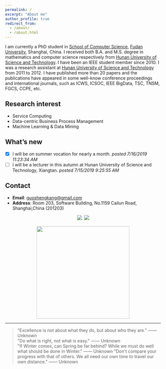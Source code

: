 ```yaml
---
permalink: /
excerpt: "About me"
author_profile: true
redirect_from: 
  - /about/
  - /about.html
---
```


I am currently a PhD student in [School of Computer Science](http://www.cs.fudan.edu.cn/), [Fudan University](http://www.fudan.edu.cn), Shanghai, China. I received both B.A. and M.S. degree in mathematics and computer science respectively from [Hunan University of Science and Technology](http://www.hnust.edu.cn/). I have been an IEEE student member since 2010. I was a research assistant at [Hunan University of Science and Technology](http://www.hnust.edu.cn/) from 2011 to 2012. I have published more than 20 papers and the publications have appeared in some well-know conference proceedings and international journals, such as ICWS, ICSOC, IEEE BigData, TSC, TNSM, FGCS, CCPE, etc. 

Research interest
------
* Service Computing
* Data-centric Business Process Management
* Machine Learning & Data Mining


What’s new
------
- [x] I will be on summer vocation for nearly a month. _posted 7/16/2019 11:23:34 AM_
- [ ] I will be a lecturer in this autumn at Hunan University of Science and Technology, Xiangtan. _posted 7/15/2019 9:25:55 AM_

Contact
------
* **Email**: guoshengkang@gmail.com
* **Address**: Room 203, Software Building, No.1159 Cailun Road, Shanghai,China (201203)

<center><a href="http://www.hnust.edu.cn/"  title="HNUST"><img src="http://guoshengkang.github.io/images/HNUST-logo.png" /></a>&ensp;<a href="http://www.fudan.edu.cn"  title="FUDAN"><img src="http://guoshengkang.github.io/images/FUDAN-logo.png" /></a></center>
&nbsp;
<center><a href="https://clustrmaps.com/site/1at7r"  title="Visit tracker"><img src="//www.clustrmaps.com/map_v2.png?d=G3R-0ZMJGUroyPesuxdgM1JhsiWFXX-6XTZTBS1DMoU&cl=ffffff" width="300"/></a></center>

------
> "Excellence is not about what they do, but about who they are." —— Unknown  
> "Do what is right, not what is easy." —— Unknown  
> "If Winter comes, can Spring be far behind? While we must do well what should be done in Winter." —— Unknown
> "Don't compare your progress with that of others. We all need our own time to travel our own distance." —— Unknown  